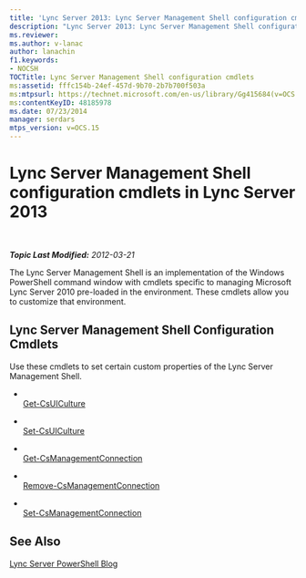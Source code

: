 ```yaml
---
title: 'Lync Server 2013: Lync Server Management Shell configuration cmdlets'
description: "Lync Server 2013: Lync Server Management Shell configuration cmdlets."
ms.reviewer: 
ms.author: v-lanac
author: lanachin
f1.keywords:
- NOCSH
TOCTitle: Lync Server Management Shell configuration cmdlets
ms:assetid: fffc154b-24ef-457d-9b70-2b7b700f503a
ms:mtpsurl: https://technet.microsoft.com/en-us/library/Gg415684(v=OCS.15)
ms:contentKeyID: 48185978
ms.date: 07/23/2014
manager: serdars
mtps_version: v=OCS.15
---
```


# Lync Server Management Shell configuration cmdlets in Lync Server 2013

<div data-xmlns="http://www.w3.org/1999/xhtml">

<div class="topic" data-xmlns="http://www.w3.org/1999/xhtml" data-msxsl="urn:schemas-microsoft-com:xslt" data-cs="https://msdn.microsoft.com/">

<div data-asp="https://msdn2.microsoft.com/asp">



</div>

<div id="mainSection">

<div id="mainBody">

<span> </span>

_**Topic Last Modified:** 2012-03-21_

The Lync Server Management Shell is an implementation of the Windows PowerShell command window with cmdlets specific to managing Microsoft Lync Server 2010 pre-loaded in the environment. These cmdlets allow you to customize that environment.

<div>

## Lync Server Management Shell Configuration Cmdlets

Use these cmdlets to set certain custom properties of the Lync Server Management Shell.

  - <span></span>  
    [Get-CsUICulture](https://technet.microsoft.com/library/Gg412900(v=OCS.15))

  - <span></span>  
    [Set-CsUICulture](https://technet.microsoft.com/library/Gg398354(v=OCS.15))

<!-- end list -->

  - <span></span>  
    [Get-CsManagementConnection](https://technet.microsoft.com/library/Gg412849(v=OCS.15))

  - <span></span>  
    [Remove-CsManagementConnection](https://technet.microsoft.com/library/Gg425803(v=OCS.15))

  - <span></span>  
    [Set-CsManagementConnection](https://technet.microsoft.com/library/Gg413045(v=OCS.15))

</div>

<div>

## See Also


[Lync Server PowerShell Blog](https://go.microsoft.com/fwlink/p/?linkid=203150)  
  

</div>

</div>

<span> </span>

</div>

</div>

</div>

